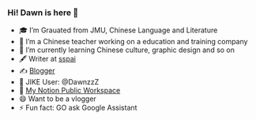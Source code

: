 ### Hi! Dawn is here 👋

- 🎓 I’m Grauated from JMU, Chinese Language and Literature
- 🔭 I’m a Chinese teacher working on a education and training company
- 🌱 I’m currently learning Chinese culture, graphic design and so on
- 🖋 Writer at [sspai](https://sspai.com/u/dawner/posts)
- ✍️ [Blogger](https://dawner.top/)
- 💛 JIKE User: @DawnzzZ
- 🎲 [My Notion Public Workspace](https://www.notion.so/imdawn/Dawn-s-Warehouse-f16d22567aa04496b4e8aa2a2df9ff58)
- 😄 Want to be a vlogger
- ⚡ Fun fact: GO ask Google Assistant

